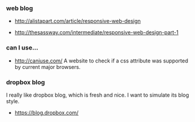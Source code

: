 ### web blog

* http://alistapart.com/article/responsive-web-design

* http://thesassway.com/intermediate/responsive-web-design-part-1

### can I use...

* http://caniuse.com/
A website to check if a css attribute was supported by current major browsers.

### dropbox blog

I really like dropbox blog, which is fresh and nice. I want to simulate its blog style.
* https://blog.dropbox.com/
